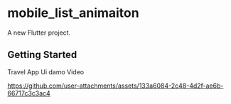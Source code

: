 # mobile_list_animaiton

A new Flutter project.

## Getting Started

Travel App Ui damo Video 

https://github.com/user-attachments/assets/133a6084-2c48-4d2f-ae6b-66717c3c3ac4

